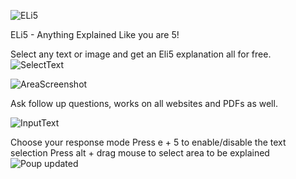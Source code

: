 ![ELi5](https://github.com/user-attachments/assets/bdd90fb7-6a47-4fef-9352-0fbca98e4551)

ELi5 - Anything Explained Like you are 5!

Select any text or image and get an Eli5 explanation all for free.
![SelectText](https://github.com/user-attachments/assets/e9333144-3bed-48d2-a1f5-7d1edae54c9c)

![AreaScreenshot](https://github.com/user-attachments/assets/37680fd8-056c-4fb1-bf12-9ce0f5127a11)

Ask follow up questions, works on all websites and PDFs as well.

![InputText](https://github.com/user-attachments/assets/96261549-4080-4d8e-99ba-fc5c7bcf0d33)

Choose your response mode
Press e + 5 to enable/disable the text selection
Press alt + drag mouse to select area to be explained
![Poup updated](https://github.com/user-attachments/assets/79931b59-1008-4826-a299-8897bc2694fe)
